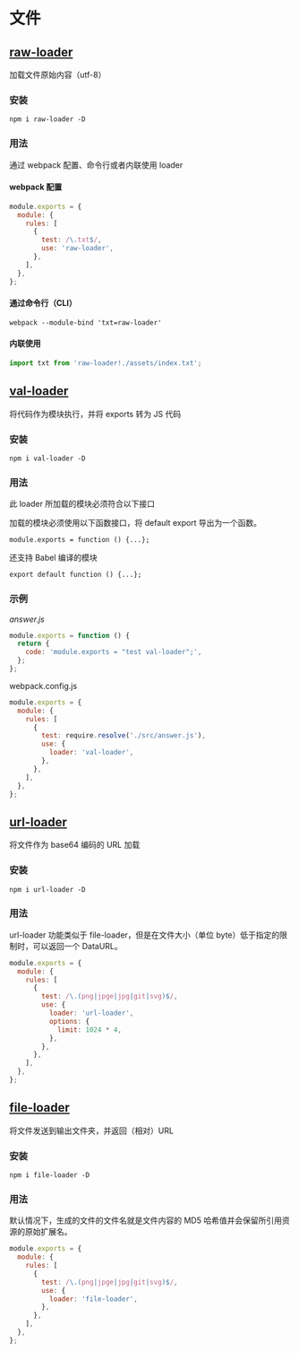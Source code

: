 # 文件

## [raw-loader](https://www.webpackjs.com/loaders/raw-loader/)

加载文件原始内容（utf-8）

### 安装

```
npm i raw-loader -D
```

### 用法

通过 webpack 配置、命令行或者内联使用 loader

#### webpack 配置

```javascript
module.exports = {
  module: {
    rules: [
      {
        test: /\.txt$/,
        use: 'raw-loader',
      },
    ],
  },
};
```

#### 通过命令行（CLI）

```
webpack --module-bind 'txt=raw-loader'
```

#### 内联使用

```javascript
import txt from 'raw-loader!./assets/index.txt';
```

## [val-loader](https://www.webpackjs.com/loaders/val-loader/)

将代码作为模块执行，并将 exports 转为 JS 代码

### 安装

```
npm i val-loader -D
```

### 用法

此 loader 所加载的模块必须符合以下接口

加载的模块必须使用以下函数接口，将 default export 导出为一个函数。

```
module.exports = function () {...};
```

还支持 Babel 编译的模块

```
export default function () {...};
```

### 示例

_answer.js_

```javascript
module.exports = function () {
  return {
    code: 'module.exports = "test val-loader";',
  };
};
```

webpack.config.js

```javascript
module.exports = {
  module: {
    rules: [
      {
        test: require.resolve('./src/answer.js'),
        use: {
          loader: 'val-loader',
        },
      },
    ],
  },
};
```

## [url-loader](https://www.webpackjs.com/loaders/url-loader/)

将文件作为 base64 编码的 URL 加载

### 安装

```
npm i url-loader -D
```

### 用法

url-loader 功能类似于 file-loader，但是在文件大小（单位 byte）低于指定的限制时，可以返回一个 DataURL。

```javascript
module.exports = {
  module: {
    rules: [
      {
        test: /\.(png|jpge|jpg|git|svg)$/,
        use: {
          loader: 'url-loader',
          options: {
            limit: 1024 * 4,
          },
        },
      },
    ],
  },
};
```

## [file-loader](https://www.webpackjs.com/loaders/file-loader/)

将文件发送到输出文件夹，并返回（相对）URL

### 安装

```
npm i file-loader -D
```

### 用法

默认情况下，生成的文件的文件名就是文件内容的 MD5 哈希值并会保留所引用资源的原始扩展名。

```javascript
module.exports = {
  module: {
    rules: [
      {
        test: /\.(png|jpge|jpg|git|svg)$/,
        use: {
          loader: 'file-loader',
        },
      },
    ],
  },
};
```
